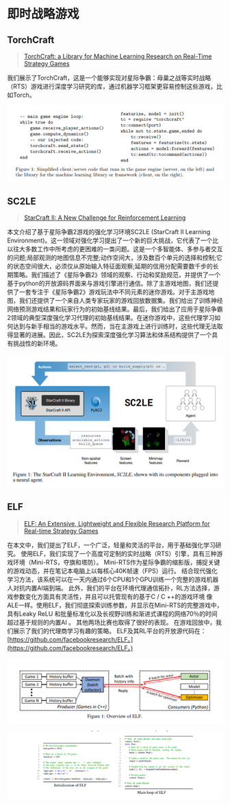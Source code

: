 # 即时战略游戏

## TorchCraft

> [TorchCraft: a Library for Machine Learning Research on Real-Time Strategy Games](https://arxiv.org/pdf/1611.00625.pdf)

我们展示了TorchCraft，这是一个能够实现对星际争霸：母巢之战等实时战略（RTS）游戏进行深度学习研究的库，通过机器学习框架更容易控制这些游戏，比如Torch。

![](../../.gitbook/assets/torchcraft.png)

## SC2LE

> [ StarCraft II: A New Challenge for Reinforcement Learning](https://arxiv.org/pdf/1708.04782v1.pdf)

本文介绍了基于星际争霸2游戏的强化学习环境SC2LE \(StarCraft II Learning Environment\)。这一领域对强化学习提出了一个新的巨大挑战，它代表了一个比以往大多数工作中所考虑的更困难的一类问题。这是一个多智能体、多参与者交互的问题;局部观测的地图信息不完整;动作空间大，涉及数百个单元的选择和控制;它的状态空间很大，必须仅从原始输入特征面观察;延期的信用分配需要数千步的长期策略。我们描述了《星际争霸2》领域的观察、行动和奖励规范，并提供了一个基于python的开放源码界面来与游戏引擎进行通信。除了主游戏地图，我们还提供了一套专注于《星际争霸2》游戏玩法中不同元素的迷你游戏。对于主游戏地图，我们还提供了一个来自人类专家玩家的游戏回放数据集。我们给出了训练神经网络预测游戏结果和玩家行为的初始基线结果。最后，我们给出了应用于星际争霸2领域的典型深度强化学习代理的初始基线结果。在迷你游戏中，这些代理学习如何达到与新手相当的游戏水平。然而，当在主游戏上进行训练时，这些代理无法取得显著的进展。因此，SC2LE为探索深度强化学习算法和体系结构提供了一个具有挑战性的新环境。

![](../../.gitbook/assets/sc2le.png)

## ELF

> [ ELF: An Extensive, Lightweight and Flexible Research Platform for Real-time Strategy Games](https://papers.nips.cc/paper/6859-elf-an-extensive-lightweight-and-flexible-research-platform-for-real-time-strategy-games.pdf)

在本文中，我们提出了ELF，一个广泛，轻量和灵活的平台，用于基础强化学习研究。 使用ELF，我们实现了一个高度可定制的实时战略（RTS）引擎，具有三种游戏环境（Mini-RTS，夺旗和塔防）。 Mini-RTS作为星际争霸的缩影版，捕捉关键的游戏动态，并在笔记本电脑上以每核心40K帧速（FPS）运行。 结合现代强化学习方法，该系统可以在一天内通过6个CPU和1个GPU训练一个完整的游戏机器人对抗内置AI端到端。 此外，我们的平台在环境代理通信拓扑，RL方法选择，游戏参数变化方面具有灵活性，并且可以托管现有的基于C / C ++的游戏环境 像ALE一样。使用ELF，我们彻底探索训练参数，并显示在Mini-RTS的完整游戏中，具有Leaky ReLU 和批量标准化以及长视野训练和渐进式课程的网络70％的时间超过基于规则的内置AI 。 其他两场比赛也取得了很好的表现。 在游戏回放中，我们展示了我们的代理商学习有趣的策略。 ELF及其RL平台的开放源代码在：[https://github.com/facebookresearch/ELF。](https://github.com/facebookresearch/ELF。)

![](../../.gitbook/assets/elf.png)

![](../../.gitbook/assets/elf_code.png)

